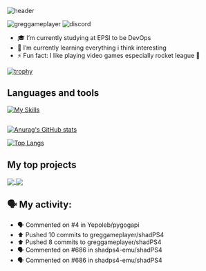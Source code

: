 ![header](https://capsule-render.vercel.app/api?type=waving&color=gradient&text=Hi%20there%20%F0%9F%91%8B)

<p align="left">
    <img src="https://komarev.com/ghpvc/?username=greggameplayer&label=Profile%20views&color=b60c2e&style=flat" alt="greggameplayer" />
    <img src="https://dcbadge.vercel.app/api/shield/323235527631568896?style=flat" alt="discord" />
</p>

- 🎓 I’m currently studying at EPSI to be DevOps
- 🌱 I’m currently learning everything i think interesting
- ⚡ Fun fact: I like playing video games especially rocket league 🚗

[![trophy](https://github-profile-trophy.vercel.app/?username=greggameplayer&theme=dracula&row=1)](https://github.com/ryo-ma/github-profile-trophy)

## Languages and tools
[![My Skills](https://skillicons.dev/icons?i=ts,js,html,css,androidstudio,angular,bash,bootstrap,cs,dart,discord,bots,docker,dotnet,eclipse,flutter,git,github,gitlab,grafana,graphql,idea,java,jenkins,jquery,kotlin,kubernetes,laravel,linux,mongodb,mysql,netlify,nginx,nodejs,nuxtjs,ps,php,prometheus,py,spring,symfony,visualstudio,vscode,vue,webpack&perline=10)](https://skillicons.dev)
##
[![Anurag's GitHub stats](https://github-readme-stats.vercel.app/api?username=greggameplayer&count_private=true&hide_border=true&theme=dracula&show_icons=true)](https://github.com/anuraghazra/github-readme-stats)

[![Top Langs](https://github-readme-stats.vercel.app/api/top-langs/?username=greggameplayer&theme=dracula&hide_border=true&layout=compact&langs_count=8)](https://github.com/anuraghazra/github-readme-stats)
## My top projects

<a href="https://github.com/greggameplayer/GregFES">
  <img align="center" src="https://github-readme-stats.vercel.app/api/pin/?username=greggameplayer&repo=GregFES" />
</a>
<a href="https://github.com/greggameplayer/Chip8CSharp">
  <img align="center" src="https://github-readme-stats.vercel.app/api/pin/?username=greggameplayer&repo=Chip8CSharp" />
</a>

## 🗣 My activity:

* 🗣 Commented on #4 in Yepoleb/pygogapi
* ⬆️ Pushed 10 commits to greggameplayer/shadPS4
* ⬆️ Pushed 8 commits to greggameplayer/shadPS4
* 🗣 Commented on #686 in shadps4-emu/shadPS4
* 🗣 Commented on #686 in shadps4-emu/shadPS4
